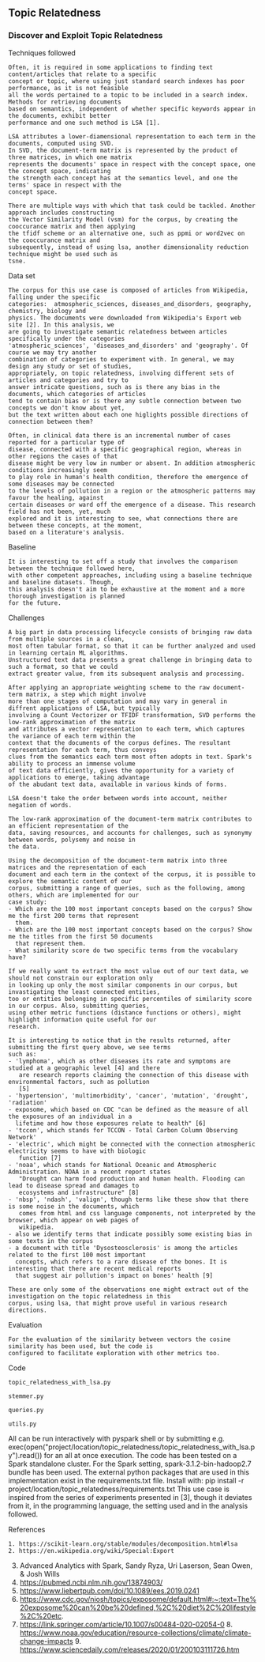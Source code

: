 ## Topic Relatedness

### Discover and Exploit Topic Relatedness

    
 
Techniques followed
 
	Often, it is required in some applications to finding text content/articles that relate to a specific
	concept or topic, where using just standard search indexes has poor performance, as it is not feasible 
	all the words pertained to a topic to be included in a search index. Methods for retrieving documents 
	based on semantics, independent of whether specific keywords appear in the documents, exhibit better
	performance and one such method is LSA [1].
	
	LSA attributes a lower-diamensional representation to each term in the documents, computed using SVD.
	In SVD, the document-term matrix is represented by the product of three matrices, in which one matrix 
	represents the documents' space in respect with the concept space, one the concept space, indicating 
	the strength each concept has at the semantics level, and one the terms' space in respect with the
	concept space.
	
	There are multiple ways with which that task could be tackled. Another approach includes constructing
	the Vector Similarity Model (vsm) for the corpus, by creating the cooccurance matrix and then applying
	the tfidf scheme or an alternative one, such as ppmi or word2vec on the cooccurance matrix and 
	subsequently, instead of using lsa, another dimensionality reduction technique might be used such as 
	tsne.
	
	
  
Data set

	The corpus for this use case is composed of articles from Wikipedia, falling under the specific 
	categories:  atmospheric_sciences, diseases_and_disorders, geography, chemistry, biology and 
	physics. The documents were downloaded from Wikipedia's Export web site [2]. In this analysis, we
	are going to investigate semantic relatedness between articles specifically under the categories
	'atmospheric_sciences', 'diseases_and_disorders' and 'geography'. Of course we may try another 
	combination of categories to experiment with. In general, we may design any study or set of studies, 
	appropriately, on topic relatedness, involving different sets of articles and categories and try to
	answer intricate questions, such as is there any bias in the documents, which categories of articles
	tend to contain bias or is there any subtle connection between two concepts we don't know about yet,
	but the text written about each one higlights possible directions of connection between them? 
	
	Often, in clinical data there is an incremental number of cases reported for a particular type of 
	disease, connected with a specific geographical region, whereas in other regions the cases of that
	disease might be very low in number or absent. In addition atmospheric conditions increasingly seem
	to play role in human's health condition, therefore the emergence of some diseases may be connected 
	to the levels of pollution in a region or the atmospheric patterns may favour the healing, against 
	certain diseases or ward off the emergence of a disease. This research field has not been, yet, much
	explored and it is interesting to see, what connections there are between these concepts, at the moment,
	based on a literature's analysis.
	


Baseline
	
	It is interesting to set off a study that involves the comparison between the technique followed here,
	with other competent approaches, including using a baseline technique and baseline datasets. Though,
	this analysis doesn't aim to be exhaustive at the moment and a more thorough investigation is planned
	for the future.

	

Challenges

	A big part in data processing lifecycle consists of bringing raw data from multiple sources in a clean,
	most often tabular format, so that it can be further analyzed and used in learning certain ML algorithms.
	Unstructured text data presents a great challenge in bringing data to such a format, so that we could 
	extract greater value, from its subsequent analysis and processing.
	
	After applying an appropriate weighting scheme to the raw document-term matrix, a step which might involve 
	more than one stages of computation and may vary in general in diffrent applications of LSA, but typically 
	involving a Count Vectorizer or TFIDF transformation, SVD performs the low-rank approximation of the matrix
	and attributes a vector representation to each term, which captures the variance of each term within the
	context that the documents of the corpus defines. The resultant representation for each term, thus conveys 
	clues from the semantics each term most often adopts in text. Spark's ability to process an immense volume
	of text data efficiently, gives the opportunity for a variety of applications to emerge, taking advantage
	of the abudant text data, available in various kinds of forms.
	
	LSA doesn't take the order between words into account, neither negation of words.	
	
	The low-rank approximation of the document-term matrix contributes to an efficient representation of the
	data, saving resources, and accounts for challenges, such as synonymy between words, polysemy and noise in
	the data. 
    	
	Using the decomposition of the document-term matrix into three matrices and the representation of each 
	document and each term in the context of the corpus, it is possible to explore the semantic content of our
	corpus, submitting a range of queries, such as the following, among others, which are implemented for our 
	case study:
	- Which are the 100 most important concepts based on the corpus? Show me the first 200 terms that represent 
	  them.
	- Which are the 100 most important concepts based on the corpus? Show me the titles from the first 50 documents 
	  that represent them.
	- What similarity score do two specific terms from the vocabulary have?
	
	If we really want to extract the most value out of our text data, we should not constrain our exploration only
	in looking up only the most similar components in our corpus, but invastigating the least connected entities, 
	too or entities belonging in specific percentiles of similarity score in our corpus. Also, submitting queries,
	using other metric functions (distance functions or others), might highlight information quite useful for our
	research.
	
	It is interesting to notice that in the results returned, after submitting the first query above, we see terms
	such as: 
	- 'lymphoma', which as other diseases its rate and symptoms are studied at a geographic level [4] and there 
	   are research reports claiming the connection of this disease with environmental factors, such as pollution
	   [5]
	- 'hypertension', 'multimorbidity', 'cancer', 'mutation', 'drought', 'radiation'    
	- exposome, which based on CDC "can be defined as the measure of all the exposures of an individual in a 
	  lifetime and how those exposures relate to health" [6]   
	- 'tccon', which stands for TCCON - Total Carbon Column Observing Network'    
	- 'electric', which might be connected with the connection atmospheric electricity seems to have with biologic   
	   function [7]    
	- 'noaa', which stands for National Oceanic and Atmospheric Administration. NOAA in a recent report states      
	   "Drought can harm food production and human health. Flooding can lead to disease spread and damages to 
	   ecosystems and infrastructure" [8]    
	- 'nbsp', 'ndash', 'valign', though terms like these show that there is some noise in the documents, which    
	   comes from html and css language components, not interpreted by the browser, which appear on web pages of    
	   wikipedia.    
	- also we identify terms that indicate possibly some existing bias in some texts in the corpus    
	- a document with title 'Dysosteosclerosis' is among the articles related to the first 100 most important     
	  concepts, which refers to a rare disease of the bones. It is interesting that there are recent medical reports   
	  that suggest air pollution's impact on bones' health [9]    
		
	These are only some of the observations one might extract out of the investigation on the topic relatedness in this 
	corpus, using lsa, that might prove useful in various research directions.
	
		

Evaluation

	For the evaluation of the similarity between vectors the cosine similarity has been used, but the code is
	configured to facilitate exploration with other metrics too.
	

 
Code

    topic_relatedness_with_lsa.py
   
    stemmer.py
       
	queries.py   
	
	utils.py
	   
   All can be run interactively with pyspark shell or by submitting e.g. exec(open("project/location/topic_relatedness/topic_relatedness_with_lsa.py").read()) 
   for an all at once execution. The code has been tested on a Spark standalone cluster. For the Spark setting,
   spark-3.1.2-bin-hadoop2.7 bundle has been used.
   The external python packages that are used in this implementation exist in the requirements.txt file. Install with: 
	   pip install -r project/location/topic_relatedness/requirements.txt
   This use case is inspired from the series of experiments presented in [3], though it deviates from it, in the
   programming language, the setting used and in the analysis followed.

   

References

	1. https://scikit-learn.org/stable/modules/decomposition.html#lsa
	2. https://en.wikipedia.org/wiki/Special:Export
  3. Advanced Analytics with Spark, Sandy Ryza, Uri Laserson, Sean Owen, & Josh Wills
  4. https://pubmed.ncbi.nlm.nih.gov/13874903/
  5. https://www.liebertpub.com/doi/10.1089/ees.2019.0241
  6. https://www.cdc.gov/niosh/topics/exposome/default.html#:~:text=The%20exposome%20can%20be%20defined,%2C%20diet%2C%20lifestyle%2C%20etc.
  7. https://link.springer.com/article/10.1007/s00484-020-02054-0
	8. https://www.noaa.gov/education/resource-collections/climate/climate-change-impacts
	9. https://www.sciencedaily.com/releases/2020/01/200103111726.htm
